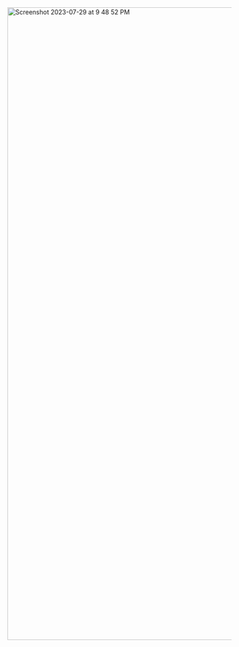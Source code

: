 <img width="1419" alt="Screenshot 2023-07-29 at 9 48 52 PM" src="https://github.com/pandey-priya/verilog-codes/assets/118142904/f956845c-4d77-407b-a58b-b7564e4629bd">

